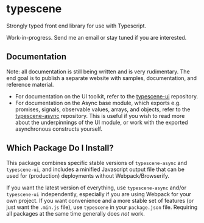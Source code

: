 # typescene
Strongly typed front end library for use with Typescript.

Work-in-progress. Send me an email or stay tuned if you are interested.

## Documentation

Note: all documentation is still being written and is very rudimentary. The end goal is to publish a separate website with samples, documentation, and reference material.

* For documentation on the UI toolkit, refer to the [typescene-ui](https://github.com/typescene/typescene-ui) repository.
* For documentation on the Async base module, which exports e.g. promises, signals, observable values, arrays, and objects, refer to the [typescene-async](https://github.com/typescene/typescene-async) repository. This is useful if you wish to read more about the underpinnings of the UI module, or work with the exported asynchronous constructs yourself.

## Which Package Do I Install?
This package combines specific stable versions of `typescene-async` and `typescene-ui`, and includes a minified Javascript output file that can be used for (production) deployments without Webpack/Browserify.

If you want the latest version of everything, use `typescene-async` and/or `typescene-ui` independently, especially if you are using Webpack for your own project. If you want convenience and a more stable set of features (or just want the `.min.js` file), use `typescene` in your `package.json` file. Requiring all packages at the same time generally does *not* work.
